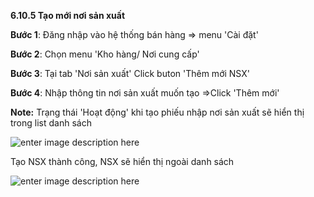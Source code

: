 

**6.10.5	Tạo mới nơi sản xuất**

**Bước 1**: Đăng nhập vào hệ thống bán hàng => menu 'Cài đặt'

**Bước 2**: Chọn menu 'Kho hàng/ Nơi cung cấp'

**Bước 3**:   Tại tab 'Nơi sản xuất' Click buton 'Thêm mới NSX'

**Bước 4**: Nhập thông tin nơi sản xuất muốn tạo =>Click 'Thêm mới'

**Note:** Trạng thái 'Hoạt động' khi tạo phiếu nhập nơi sản xuất sẽ hiển thị trong list danh sách

![enter image description here](https://static8.muarecdn.com/original/muare/images/2021/09/22/6086690_screenshot-52.png)

Tạo NSX thành công, NSX sẽ hiển thị ngoài danh sách

![enter image description here](https://static8.muarecdn.com/original/muare/images/2021/04/13/5912878_screenshot-156.png)